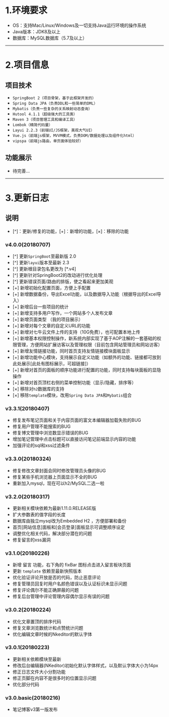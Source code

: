 # 1.环境要求
+ OS：支持Mac/Linux/Windows及一切支持Java运行环境的操作系统
+ Java版本：JDK8及以上
+ 数据库：MySQL数据库（5.7及以上）
-----
# 2.项目信息
## 项目技术
+ `SpringBoot 2（项目骨架，基于此框架开发的）`
+ `Spring Data JPA（负责DDL和一些简单的DML）`
+ `Mybatis（负责一些复杂的关系映射动态查询） `
+ `Hutool 4.1.1（超级强大的工具类）`
+ `Maven 3（项目管理工具和编译工具）`
+ `Lombok（精简代码量）`
+ `Layui 2.2.3（前端UI/JS框架，美观大气UI）`
+ `Vue.js（前端js框架，MVVM模式，负责DOM/数据处理以及组件化html）`
+ `vipspa（前端js路由，单页面体验较好）`
## 功能展示
+ 待完善...

-----
# 3.更新日志
## 说明
+ [^]：更新/修复的功能，[+]：新增的功能，[×]：移除的功能

### v4.0.0(20180707)
+ [^] 更新`SpringBoot`至最新版 2.0
+ [^] 更新`layui`版本至最新 2.3
+ [^] 更新根目录包名更改为 \[*.v4\] 
+ [^] 更新针对SpringBoot2的改动进行优化处理
+ [^] 更新错误页面/路由的排版，使之看起来更加美观
+ [+] 新增初始化配置页面，方便上手配置
+ [+] 新增数据备份，导出Excel功能，以及数据导入功能（根据导出的Excel导入）
+ [+] 新增后台一些项目的统计
+ [+] 新增支持多用户写作，一个网站多个人发布文章
+ [+] 新增页面类型 （我的项目展示）
+ [+] 新增对每个文章的自定义URL的功能
+ [+] 新增对七牛云文件上传的支持（10G免费），也可配置本地上传
+ [+] 新增基本权限控制操作，新系统内部实现了基于AOP注解的一套基础的权限管理，方便网站扩展访客以及管理权限（目前包含网站管理员和网站访客）
+ [+] 新增友情链接功能，同时首页支持友情链接模块面板显示
+ [+] 新增功能中心模块，支持展示自定义功能（如额外的功能、链接都可放到此处展示\[此处有图标展示，可超链接\]）
+ [+] 新增对首页的面板的顺序功能进行配置的功能，同时支持每块面板的显隐操作
+ [+] 新增对首页顶栏右侧的菜单控制功能（显示/隐藏，排序等）
+ [×] 移除对`h2`数据库的支持
+ [×] 移除`template`模块，改用`Spring Data JPA`和`Mybatis`组合
### v3.3.1(20180407)
+ 修复发布笔记页面和关于内容页面的富文本编辑器加载失败的BUG
+ 修复用户管理不能搜索的BUG
+ 修复博文管理中浏览数显示错误的BUG
+ 增加笔记管理中点击标题可以直接访问笔记前端显示内容的功能
+ 加强评论的sql和xss过滤条件
### v3.3.0(20180324)
+ 修复修改文章封面会同时修改管理员头像的BUG
+ 修复某些手机浏览器上页面显示不全的BUG
+ 重新加入mysql，现在可以h2/MySQL二选一啦
### v3.2.0(20180317)
+ 更新相关模块依赖为最新1.11.0.RELEASE版
+ 扩大参数表的值字段的长度
+ 数据库由独立mysql改为Embedded H2 ，方便部署和备份
+ 首页\[网站信息\]面板和\[会员登录\]面板显示可调整顺序设定
+ 调整优化相关代码，解决部分潜在的问题
+ 修复留言的xss漏洞
### v3.1.0(20180226)
+ 新增 留言 功能，右下角的 fixBar 图标点击进入留言板块页面
+ 更新 `template` 依赖至最新快照版本
+ 优化验证评论开放是否的代码，防止恶意评论
+ 修复管理员回复时用户名颜色错误以及认证标识未显示问题
+ 修复评论偶尔不能正确屏蔽的问题
+ 修复后台管理中评论管理内容偶尔显示有误的问题
### v3.0.2(20180224)
+ 优化文章置顶的排序代码
+ 修复文章浏览数统计和点赞统计问题
+ 优化编辑文章时候的Nkeditor的默认字体
### v3.0.1(20180223)
+ 更新相关依赖模块至最新
+ 修改后台编辑器(NKeditor)初始化默认字体样式，以及默认字体大小为14px
+ 修正日志文件大小分割功能
+ 修正页脚在内容不是很多时的位置显示问题
+ 优化部分代码
### v3.0.basic(20180216)
+ 笔记博客v3第一版发布